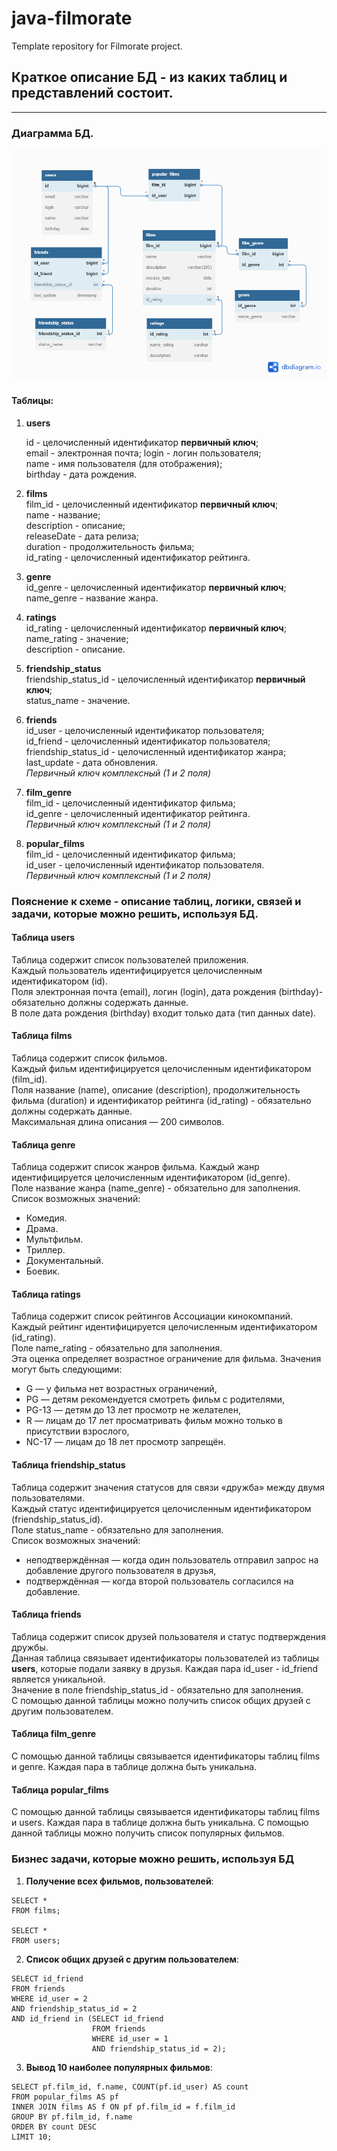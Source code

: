 # java-filmorate
Template repository for Filmorate project.  

## Краткое описание БД - из каких таблиц и представлений состоит.  
___
### Диаграмма БД.  
![Diagram](images/filmorate_diagram.png)  

#### Таблицы:

1. **users** 

   id - целочисленный идентификатор **первичный ключ**;  
   email - электронная почта;
   login - логин пользователя;  
   name - имя пользователя (для отображения);  
   birthday - дата рождения.  

2. **films**   
   film_id - целочисленный идентификатор **первичный ключ**;  
   name - название;  
   description - описание;  
   releaseDate - дата релиза;  
   duration - продолжительность фильма;  
   id_rating - целочисленный идентификатор рейтинга.  

3. **genre**    
   id_genre - целочисленный идентификатор **первичный ключ**;  
   name_genre - название жанра.  

4. **ratings**     
   id_rating - целочисленный идентификатор **первичный ключ**;  
   name_rating - значение;  
   description - описание.  

5. **friendship_status**   
   friendship_status_id - целочисленный идентификатор **первичный ключ**;  
   status_name - значение.

6. **friends**   
   id_user - целочисленный идентификатор пользователя;  
   id_friend - целочисленный идентификатор пользователя;  
   friendship_status_id - целочисленный идентификатор жанра;  
   last_update - дата обновления.  
   _Первичный ключ комплексный (1 и 2 поля)_

7. **film_genre**  
   film_id - целочисленный идентификатор фильма;  
   id_genre - целочисленный идентификатор рейтинга.  
   _Первичный ключ комплексный (1 и 2 поля)_

8. **popular_films**  
    film_id - целочисленный идентификатор фильма;  
    id_user - целочисленный идентификатор пользователя.  
    _Первичный ключ комплексный (1 и 2 поля)_

### Пояснение к схеме - описание таблиц, логики, связей и задачи, которые можно решить, используя БД.  

#### Таблица users  

Таблица содержит список пользователей приложения.   
Каждый пользователь идентифицируется целочисленным идентификатором (id).  
Поля электронная почта (email), логин (login), дата рождения (birthday)- обязательно должны содержать данные.  
В поле дата рождения (birthday) входит только дата (тип данных date).  

#### Таблица films   

Таблица содержит список фильмов.   
Каждый фильм идентифицируется целочисленным идентификатором (film_id).  
Поля название (name), описание (description), продолжительность фильма (duration) и 
идентификатор рейтинга (id_rating) - обязательно должны содержать данные.  
Максимальная длина описания — 200 символов.  

#### Таблица genre

Таблица содержит список жанров фильма.
Каждый жанр идентифицируется целочисленным идентификатором (id_genre).  
Поле название жанра (name_genre) - обязательно для заполнения.  
Список возможных значений:
* Комедия.
* Драма.
* Мультфильм.
* Триллер.
* Документальный.
* Боевик.

#### Таблица ratings
Таблица содержит список рейтингов Ассоциации кинокомпаний.  
Каждый рейтинг идентифицируется целочисленным идентификатором (id_rating).    
Поле name_rating - обязательно для заполнения.  
Эта оценка определяет возрастное ограничение для фильма. Значения могут быть следующими:  
* G — у фильма нет возрастных ограничений,
* PG — детям рекомендуется смотреть фильм с родителями,
* PG-13 — детям до 13 лет просмотр не желателен,
* R — лицам до 17 лет просматривать фильм можно только в присутствии взрослого,
* NC-17 — лицам до 18 лет просмотр запрещён.

#### Таблица friendship_status  

Таблица содержит значения статусов для связи «дружба» между двумя пользователями.  
Каждый статус идентифицируется целочисленным идентификатором (friendship_status_id).  
Поле status_name - обязательно для заполнения.  
Список возможных значений:
* неподтверждённая — когда один пользователь отправил запрос на добавление другого пользователя в друзья,
* подтверждённая — когда второй пользователь согласился на добавление.

#### Таблица friends

Таблица содержит список друзей пользователя и статус подтверждения дружбы.  
Данная таблица связывает идентификаторы пользователей из таблицы **users**, которые подали заявку 
в друзья. Каждая пара id_user - id_friend является уникальной.  
Значение в поле friendship_status_id - обязательно для заполнения.  
С помощью данной таблицы можно получить список общих друзей с другим пользователем.

#### Таблица film_genre

С помощью данной таблицы связывается идентификаторы таблиц films и genre.
Каждая пара в таблице должна быть уникальна.

#### Таблица popular_films

С помощью данной таблицы связывается идентификаторы таблиц films и users.
Каждая пара в таблице должна быть уникальна.
С помощью данной таблицы можно получить список популярных фильмов.

### Бизнес задачи, которые можно решить, используя БД

1. **Получение всех фильмов, пользователей**:
```
SELECT *
FROM films;

SELECT *
FROM users;
```
2. **Список общих друзей с другим пользователем**:
```
SELECT id_friend
FROM friends
WHERE id_user = 2
AND friendship_status_id = 2
AND id_friend in (SELECT id_friend
                  FROM friends
                  WHERE id_user = 1
                  AND friendship_status_id = 2);
```
3. **Вывод 10 наиболее популярных фильмов**:
```
SELECT pf.film_id, f.name, COUNT(pf.id_user) AS count
FROM popular_films AS pf
INNER JOIN films AS f ON pf pf.film_id = f.film_id
GROUP BY pf.film_id, f.name
ORDER BY count DESC
LIMIT 10;
```